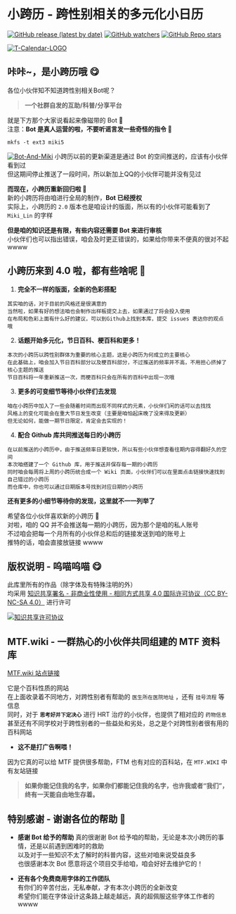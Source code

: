 # 小跨历 - 跨性别相关的多元化小日历
[![GitHub release (latest by date)][versions]][My-Projects]
[![GitHub watchers][github-watchers]][watching]
[![GitHub Repo stars][github-r-s]][star]  

<!--Miki-Stickie LOGO-->
[![T-Calendar-LOGO][LOGO]][Github]

<!--介绍部分-->
## 咔咔~，是小跨历哦 😋
各位小伙伴知不知道跨性别相关Bot呢？
> **一个社群自发的互助/科普/分享平台**  

就是下方那个大家说看起来像磁带的 Bot 📼  
注意：**Bot 是真人运营的啦，不要听谣言发一些奇怪的指令 🤪**
```
mkfs -t ext3 miki5
```
<!--Bot-And-Miki LOGO-->
[![Bot-And-Miki][LOGO-BM]][Github]
小跨历以前的更新渠道是通过 Bot 的空间推送的，应该有小伙伴看到过  
但这期间停止推送了一段时间，所以新加上QQ的小伙伴可能并没有见过  
  
**而现在，小跨历重新回归啦 🥳**  
新的小跨历将由咱进行全局的制作，**Bot 已经授权**  
实际上，小跨历的 `2.0` 版本也是咱设计的版面，所以有的小伙伴可能看到了 `Miki_Lin` 的字样  

**但是咱的知识还是有限，有些内容还需要 Bot 来进行审核**  
小伙伴们也可以指出错误，咱会及时更正错误的，如果给你带来不便真的很对不起 wwww  

## 小跨历来到 4.0 啦，都有些啥呢 🤔
1. **完全不一样的版面，全新的色彩搭配**  
```
其实咱的话，对于目前的风格还是很满意的
当然啦，如果有好的想法咱也会制作出样板提交上去，如果通过了将会投入使用
在布局和色彩上面有什么好的建议，可以到Github上找到本库，提交 issues 表达你的观点哦
```
2. **话题开始多元化，节日百科、梗百科和更多！**
```
本次的小跨历以跨性别群体为重要的核心主题，这是小跨历为何成立的主要核心
在此基础上，咱会加入节日百科部分以及梗百科部分，不过推送的频率并不高，不用担心挤掉了核心主题的推送
节日百科将一年重新推送一次，而梗百科只会在所有的百科中出现一次哦
```
3. **更多的可变细节等待小伙伴们去发现**
```
咱在小跨历中加入了一些会随着时间而出现不同样式的元素，小伙伴们闲的话可以去找找
风格上的变化可能会在重大节日发生改变（主要是咱怕起床晚了没来得及更新）
但无论如何，能做一期节日限定，肯定会去实现的！
```
4. **配合 Github 库共同推送每日的小跨历**
```
在以前推送的小跨历中，由于推送频率日更较快，所以有些小伙伴想查看往期内容得翻好久的空间
本次咱搭建了一个 Github 库，用于推送并保存每一期的小跨历
同时咱会每周将上周的小跨历统合成一个 Wiki 页面，小伙伴们可以在里面点击链接快速找到自己错过的小跨历
而仓库中，你也可以通过日期版本号找到对应日期的小跨历
```
**还有更多的小细节等待你的发现，这里就不一一列举了**

希望各位小伙伴喜欢新的小跨历 🥰  
对啦，咱的 QQ 并不会推送每一期的小跨历，因为那个是咱的私人账号  
不过咱会把每一个月所有的小伙伴总和后的链接发送到咱的账号上  
推特的话，咱会直接放链接 wwww

<!--版权部分-->
## 版权说明 - 呜喵呜喵 😋
此库里所有的作品（除字体及有特殊注明的外）  
均采用 [知识共享署名 - 非商业性使用 - 相同方式共享 4.0 国际许可协议（CC BY-NC-SA 4.0）][cc-licensing] 进行许可  
  
[![知识共享许可协议][cc-licensing-img]][cc-licensing]

<!--友站部分-->
## MTF.wiki - 一群热心的小伙伴共同组建的 MTF 资料库
[MTF.wiki 站点链接][MTF-wiki]  

它是个百科性质的网站  
在上面收录着不同地方，对跨性别者有帮助的 `医生所在医院地址` ，还有 `挂号流程` 等信息  
同时，对于 **`思考好并下定决心`** 进行 HRT 治疗的小伙伴，也提供了相对应的 `药物信息`  
甚至还有不同学校对于跨性别者的一些益处和劣处，总之是个对跨性别者很有用的百科网站  
- **这不是打广告啊喂！**  

因为它真的可以给 MTF 提供很多帮助，FTM 也有对应的百科站，在 `MTF.WIKI` 中有友站链接
> **如果你能记住我的名字，如果你们都能记住我的名字，也许我或者“我们”，终有一天能自由地生存着。**

<!--特别感谢-->
## 特别感谢 - 谢谢各位的帮助 🥰
- **感谢 Bot 给予的帮助**
真的很谢谢 Bot 给予咱的帮助，无论是本次小跨历的事情，还是以前遇到困难时的救助  
以及对于一些知识不太了解时的科普内容，这些对咱来说受益良多  
也很感谢本次 Bot 愿意将这个项目交手给咱，咱会好好去维护它的！

- **还有各个免费商用字体的工作团队**  
有你们的辛苦付出，无私奉献，才有本次小跨历的全新改变  
希望你们能在字体设计这条路上越走越远，真的超佩服这些字体工作者的 wwww  

<!--跳转地址（按顺序）-->
[LOGO]: ./data/Some-Logo/LOGO.svg
[LOGO-BM]: ./data/Some-Logo/bot-and-miki.svg
[My-Projects]: https://github.com/MikiLin-wiviw/T-Calendar
[watching]: https://github.com/MikiLin-wiviw/T-Calendar/watchers
[star]: https://github.com/MikiLin-wiviw/T-Calendar/stargazers
[MTF-wiki]: https://mtf.wiki/zh-cn/

<!--URL地址（按顺序）-->
[versions]: https://img.shields.io/github/v/release/MikiLin-wiviw/T-Calendar?color=73bd62&logoColor=73bd62&label=Versions&logo=CLion&logoWidth=11
[github-watchers]: https://img.shields.io/github/watchers/MikiLin-wiviw/T-Calendar?logo=CodeSandbox&color=51b7de&logoColor=51b7de
[github-r-s]: https://img.shields.io/github/stars/MikiLin-wiviw/T-Calendar?logo=CodeSandbox&color=f5a9b8&logoColor=f5a9b8
[Github]: https://github.com/MikiLin-wiviw/T-Calendar
[cc-licensing]: https://creativecommons.org/licenses/by-nc-sa/4.0/
[cc-licensing-img]: https://i.creativecommons.org/l/by-nc-sa/4.0/88x31.png

